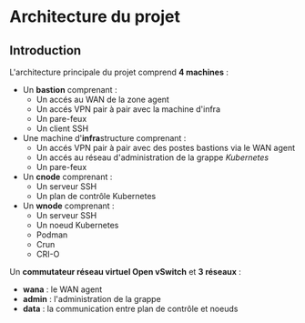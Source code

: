 # Architecture du projet

## Introduction

L'architecture principale du projet comprend **4 machines** :
* Un **bastion** comprenant :
    + Un accés au WAN de la zone agent
    + Un accés VPN pair à pair avec la machine d'infra
    + Un pare-feux
    + Un client SSH
* Une machine d'**infra**structure comprenant :
    + Un accés VPN pair à pair avec des postes bastions via le WAN agent
    + Un accés au réseau d'administration de la grappe *Kubernetes*
    + Un pare-feux
* Un **cnode** comprenant :
    + Un serveur SSH
    + Un plan de contrôle Kubernetes
* Un **wnode** comprenant :
    + Un serveur SSH
    + Un noeud Kubernetes
    + Podman
    + Crun
    + CRI-O

Un **commutateur réseau virtuel Open vSwitch** et **3 réseaux** :

* **wana** : le WAN agent
* **admin** : l'administration de la grappe
* **data** : la communication entre plan de contrôle et noeuds
